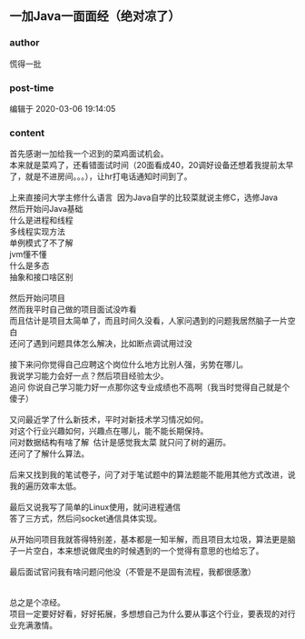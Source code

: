 ## 一加Java一面面经（绝对凉了）
### author 
慌得一批
### post-time 

编辑于  2020-03-06 19:14:05
### content 
<div class="post-topic-des nc-post-content">
 <div>
  首先感谢一加给我一个迟到的菜鸡面试机会。
 </div>
 <div>
  本来就是菜鸡了，还看错面试时间（20面看成40，20调好设备还想着我提前太早了，就是不进房间。。。），让hr打电话通知时间到了。
 </div>
 <div>
  <br/>
 </div>
 <div>
  上来直接问大学主修什么语言  因为Java自学的比较菜就说主修C，选修Java
 </div>
 <div>
  然后开始问Java基础
 </div>
 <div>
  什么是进程和线程
 </div>
 <div>
  多线程实现方法
 </div>
 <div>
  单例模式了不了解
 </div>
 <div>
  jvm懂不懂
 </div>
 <div>
  什么是多态
 </div>
 <div>
  抽象和接口啥区别
 </div>
 <div>
  <br/>
 </div>
 <div>
  然后开始问项目
 </div>
 <div>
  然而我平时自己做的项目面试没咋看
 </div>
 <div>
  而且估计是项目太简单了，而且时间久没看，人家问遇到的问题我居然脑子一片空白
 </div>
 <div>
  还问了遇到问题具体怎么解决，比如断点调试用过没
 </div>
 <div>
  <br/>
 </div>
 <div>
  接下来问你觉得自己应聘这个岗位什么地方比别人强，劣势在哪儿。
 </div>
 <div>
  我说学习能力会好一点？然后项目经验太少。
 </div>
 <div>
  追问 你说自己学习能力好一点那你这专业成绩也不高啊（我当时觉得自己就是个傻子）
 </div>
 <div>
  <br/>
 </div>
 <div>
  又问最近学了什么新技术，平时对新技术学习情况如何。
 </div>
 <div>
  对这个行业兴趣如何，兴趣点在哪儿，能不能长期保持。
 </div>
 <div>
  问对数据结构有啥了解  估计是感觉我太菜 就只问了树的遍历。
 </div>
 <div>
  还问了了解什么算法。
 </div>
 <div>
  <br/>
 </div>
 <div>
  后来又找到我的笔试卷子，问了对于笔试题中的算法题能不能用其他方式改进，说我的遍历效率太低。
 </div>
 <div>
  <br/>
 </div>
 <div>
  最后又说我写了简单的Linux使用，就问进程通信
 </div>
 <div>
  答了三方式，然后问socket通信具体实现。
 </div>
 <div>
  <br/>
 </div>
 <div>
  从开始问项目我就答得特别差，基本都是一知半解，而且项目太垃圾，算法更是脑子一片空白，本来想说做爬虫的时候遇到的一个觉得有意思的也给忘了。
 </div>
 <div>
  <br/>
 </div>
 <div>
  最后面试官问我有啥问题问他没（不管是不是固有流程，我都很感激）
 </div>
 <div>
  <br/>
 </div>
 <div>
  <br/>
 </div>
 <div>
  总之是个凉经。
 </div>
 <div>
  项目一定要好好看，好好拓展，多想想自己为什么要从事这个行业，要表现的对行业充满激情。
 </div>
</div>
